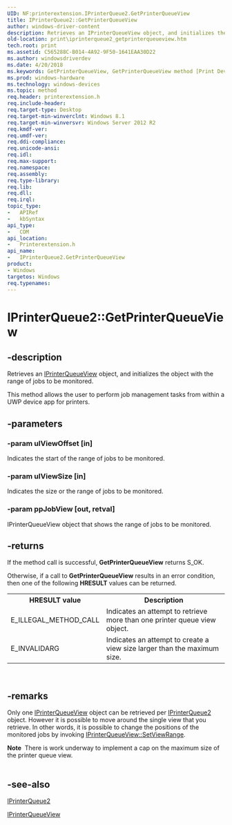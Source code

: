 ```yaml
---
UID: NF:printerextension.IPrinterQueue2.GetPrinterQueueView
title: IPrinterQueue2::GetPrinterQueueView
author: windows-driver-content
description: Retrieves an IPrinterQueueView object, and initializes the object with the range of jobs to be monitored.
old-location: print\iprinterqueue2_getprinterqueueview.htm
tech.root: print
ms.assetid: C565288C-B014-4A92-9F50-1641EAA30D22
ms.author: windowsdriverdev
ms.date: 4/20/2018
ms.keywords: GetPrinterQueueView, GetPrinterQueueView method [Print Devices], GetPrinterQueueView method [Print Devices],IPrinterQueue2 interface, IPrinterQueue2 interface [Print Devices],GetPrinterQueueView method, IPrinterQueue2.GetPrinterQueueView, IPrinterQueue2::GetPrinterQueueView, print.iprinterqueue2_getprinterqueueview, printerextension/IPrinterQueue2::GetPrinterQueueView
ms.prod: windows-hardware
ms.technology: windows-devices
ms.topic: method
req.header: printerextension.h
req.include-header: 
req.target-type: Desktop
req.target-min-winverclnt: Windows 8.1
req.target-min-winversvr: Windows Server 2012 R2
req.kmdf-ver: 
req.umdf-ver: 
req.ddi-compliance: 
req.unicode-ansi: 
req.idl: 
req.max-support: 
req.namespace: 
req.assembly: 
req.type-library: 
req.lib: 
req.dll: 
req.irql: 
topic_type:
-	APIRef
-	kbSyntax
api_type:
-	COM
api_location:
-	Printerextension.h
api_name:
-	IPrinterQueue2.GetPrinterQueueView
product:
- Windows
targetos: Windows
req.typenames: 
---
```


# IPrinterQueue2::GetPrinterQueueView


## -description


Retrieves an <a href="https://msdn.microsoft.com/library/windows/hardware/dn265392">IPrinterQueueView</a> object, and initializes the object with the range of jobs to be monitored.

This method allows the user to perform job management tasks from within a UWP  device app for printers.


## -parameters




### -param ulViewOffset [in]

Indicates the start of the range of jobs to be monitored.


### -param ulViewSize [in]

Indicates the size or the range of jobs to be monitored.


### -param ppJobView [out, retval]

IPrinterQueueView object that shows the range of jobs to be monitored.


## -returns



If the method call is successful, <b>GetPrinterQueueView</b> returns S_OK.

Otherwise, if a call to <b>GetPrinterQueueView</b> results in an error condition, then one of the following <b>HRESULT</b> values can be returned.
	  <table>
<tr>
<th>HRESULT value</th>
<th>Description</th>
</tr>
<tr>
<td>E_ILLEGAL_METHOD_CALL</td>
<td>Indicates an attempt to retrieve more than one printer queue view object.</td>
</tr>
<tr>
<td>E_INVALIDARG</td>
<td>Indicates an attempt to create a view size larger than the maximum size.</td>
</tr>
</table>
 






## -remarks



Only one <a href="https://msdn.microsoft.com/library/windows/hardware/dn265392">IPrinterQueueView</a> object can be retrieved per <a href="https://msdn.microsoft.com/library/windows/hardware/dn265389">IPrinterQueue2</a> object.
However it is possible to move around the single view that you retrieve. In other words, it is possible to  change the positions of the monitored jobs by invoking <a href="https://msdn.microsoft.com/DB3C0439-EB82-4E49-8FEA-003C1B4A9EE0">IPrinterQueueView::SetViewRange</a>.

<div class="alert"><b>Note</b>  There is work underway to implement a cap on the maximum size of the printer queue view.</div>
<div> </div>



## -see-also




<a href="https://msdn.microsoft.com/library/windows/hardware/dn265389">IPrinterQueue2</a>



<a href="https://msdn.microsoft.com/library/windows/hardware/dn265392">IPrinterQueueView</a>
 

 

